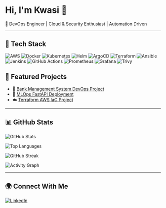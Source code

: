 # Hi, I'm Kwasi 👋  

🚀 DevOps Engineer | Cloud & Security Enthusiast | Automation Driven  

---

## 🔧 Tech Stack  

![AWS](https://img.shields.io/badge/AWS-232F3E?style=for-the-badge&logo=amazon-aws&logoColor=white) 
![Docker](https://img.shields.io/badge/Docker-2496ED?style=for-the-badge&logo=docker&logoColor=white) 
![Kubernetes](https://img.shields.io/badge/Kubernetes-326CE5?style=for-the-badge&logo=kubernetes&logoColor=white) 
![Helm](https://img.shields.io/badge/Helm-0F1689?style=for-the-badge&logo=helm&logoColor=white) 
![ArgoCD](https://img.shields.io/badge/ArgoCD-FB542B?style=for-the-badge&logo=argo&logoColor=white) 
![Terraform](https://img.shields.io/badge/Terraform-844FBA?style=for-the-badge&logo=terraform&logoColor=white) 
![Ansible](https://img.shields.io/badge/Ansible-EE0000?style=for-the-badge&logo=ansible&logoColor=white) 
![Jenkins](https://img.shields.io/badge/Jenkins-D24939?style=for-the-badge&logo=jenkins&logoColor=white) 
![GitHub Actions](https://img.shields.io/badge/GitHub_Actions-2088FF?style=for-the-badge&logo=github-actions&logoColor=white) 
![Prometheus](https://img.shields.io/badge/Prometheus-E6522C?style=for-the-badge&logo=prometheus&logoColor=white) 
![Grafana](https://img.shields.io/badge/Grafana-F46800?style=for-the-badge&logo=grafana&logoColor=white) 
![Trivy](https://img.shields.io/badge/Trivy-1904DA?style=for-the-badge&logo=aqua&logoColor=white)


## 📌 Featured Projects  
- 🏦 [Bank Management System DevOps Project](https://github.com/YOURUSERNAME/Bank-Management-System)  
- 🤖 [MLOps FastAPI Deployment](https://github.com/YOURUSERNAME/mlops-fastapi)  
- ☁️ [Terraform AWS IaC Project](https://github.com/YOURUSERNAME/terraform-aws-infra)  

---

## 📊 GitHub Stats  

![GitHub Stats](https://github-readme-stats.vercel.app/api?username=boateng0303&show_icons=true&theme=default&hide_border=false)  

![Top Languages](https://github-readme-stats.vercel.app/api/top-langs/?username=boateng0303&layout=compact&theme=default&hide_border=false)  

![GitHub Streak](https://streak-stats.demolab.com?user=&theme=default&hide_border=false)  

![Activity Graph](https://github-readme-activity-graph.vercel.app/graph?username=boateng0303&theme=github-light)  

---

## 🌍 Connect With Me  
[![LinkedIn](https://img.shields.io/badge/LinkedIn-Connect-blue?style=for-the-badge&logo=linkedin)](https://linkedin.com/in/kwasiboateng0303)  
 
